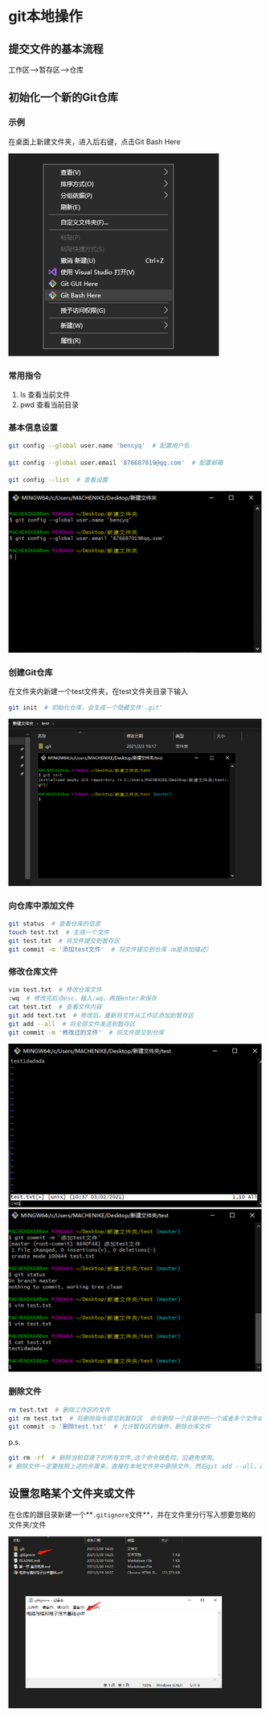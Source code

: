 # git本地操作

## 提交文件的基本流程

工作区-->暂存区-->仓库

## 初始化一个新的Git仓库

### 示例

在桌面上新建文件夹，进入后右键，点击Git Bash Here

 ![image-20210203100121090](picture/image-20210203100121090.png)

### 常用指令

1. ls 查看当前文件
2. pwd 查看当前目录

### 基本信息设置

```bash
git config --global user.name 'bencyq'  # 配置用户名

git config --global user.email '876687019@qq.com'  # 配置邮箱

git config --list  # 查看设置
```

![image-20210203101512829](picture/image-20210203101512829.png)	

### 创建Git仓库

在文件夹内新建一个test文件夹，在test文件夹目录下输入

```bash
git init  # 初始化仓库，会生成一个隐藏文件'.git'
```

![image-20210203101731044](picture/image-20210203101731044.png)	

### 向仓库中添加文件

```bash
git status  # 查看仓库的信息
touch test.txt  # 生成一个文件
git test.txt  # 将文件提交到暂存区
git commit -m '添加test文件'  # 将文件提交到仓库（m是添加描述）
```

### 修改仓库文件

```bash
vim test.txt  # 修改仓库文件
:wq  # 修改完后点esc，输入:wq，再按enter来保存
cat test.txt  # 查看文件内容
git add text.txt  # 修改后，重新将文件从工作区添加到暂存区
git add --all  # 将全部文件发送到暂存区
git commit -m '修改过的文件'  # 将文件提交到仓库
```

<img src="picture/image-20210203103950617.png" alt="image-20210203103950617" style="zoom:90%;" />	<img src="picture/image-20210203104211278.png" alt="image-20210203104211278" style="zoom:90%;" />	

### 删除文件

```bash
rm test.txt  # 删除工作区的文件
git rm test.txt  # 将删除指令提交到暂存区  命令删除一个目录中的一个或者多个文件或者目录，只用rm命令不会删除目录，通常文件通常可以恢。
git commit -m '删除test.txt'  # 允许暂存区的操作，删除仓库文件
```

p.s.

```bash
git rm -rf  # 删除当前目录下的所有文件,这个命令很危险，应避免使用。
# 删除文件一定要按照上述的步骤来，直接在本地文件夹中删除文件，然后git add --all，这样的操作删除不了远程仓库里的文件
```

## 设置忽略某个文件夹或文件

在仓库的跟目录新建一个**`.gitignore`文件**，并在文件里分行写入想要忽略的文件夹/文件

![image-20210330142916652](picture/image-20210330142916652.png)